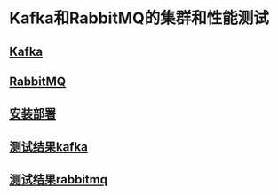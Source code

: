 # Kafka和RabbitMQ的集群和性能测试

## [Kafka](https://github.com/liuzy88/kafka_rabbitmq_perf_test/tree/master/kafka)

## [RabbitMQ](https://github.com/liuzy88/kafka_rabbitmq_perf_test/tree/master/rabbitmq)

## [安装部署](https://github.com/liuzy88/kafka_rabbitmq_perf_test/blob/master/安装部署.txt)

## [测试结果kafka](https://github.com/liuzy88/kafka_rabbitmq_perf_test/blob/master/测试结果kafka.log)

## [测试结果rabbitmq](https://github.com/liuzy88/kafka_rabbitmq_perf_test/blob/master/测试结果rabbitmq.log)

